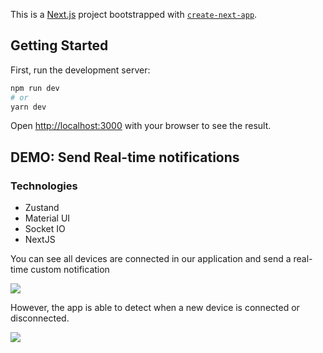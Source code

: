 This is a [Next.js](https://nextjs.org/) project bootstrapped with [`create-next-app`](https://github.com/vercel/next.js/tree/canary/packages/create-next-app).

## Getting Started

First, run the development server:

```bash
npm run dev
# or
yarn dev
```

Open [http://localhost:3000](http://localhost:3000) with your browser to see the result.


## DEMO: Send Real-time notifications


### Technologies

- Zustand
- Material UI
- Socket IO
- NextJS


You can see all devices are connected in our application and send a real-time custom notification 

![](https://user-images.githubusercontent.com/62184285/285294580-a42c2d24-ee19-4190-9999-23237c2a5bdb.gif)


However, the app is able to detect when a new device is connected or disconnected.

![](https://user-images.githubusercontent.com/62184285/285294588-f4f97a1e-7927-4a0f-a6d4-154026189ce0.gif)